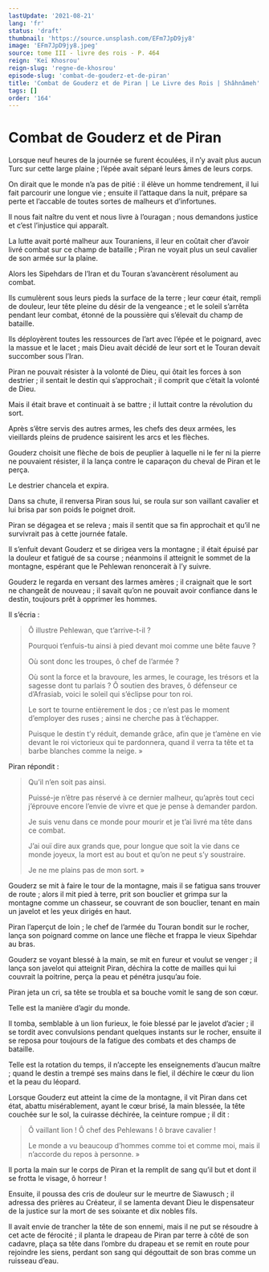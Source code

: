 ```yaml
---
lastUpdate: '2021-08-21'
lang: 'fr'
status: 'draft'
thumbnail: 'https://source.unsplash.com/EFm7JpD9jy8'
image: 'EFm7JpD9jy8.jpeg'
source: tome III - livre des rois - P. 464
reign: 'Keï Khosrou'
reign-slug: 'regne-de-khosrou'
episode-slug: 'combat-de-gouderz-et-de-piran'
title: 'Combat de Gouderz et de Piran | Le Livre des Rois | Shâhnâmeh'
tags: []
order: '164'
---
```


<!-- LTeX: language=fr -->

# Combat de Gouderz et de Piran

Lorsque neuf heures de la journée se furent écoulées, il n’y avait plus aucun Turc sur cette large plaine ; l’épée avait séparé leurs âmes de leurs corps.

On dirait que le monde n’a pas de pitié : il élève un homme tendrement, il lui fait parcourir une longue vie ; ensuite il l’attaque dans la nuit, prépare sa perte et l’accable de toutes sortes de malheurs et d’infortunes.

Il nous fait naître du vent et nous livre à l’ouragan ; nous demandons justice et c’est l’injustice qui apparaît.

La lutte avait porté malheur aux Touraniens, il leur en coûtait cher d’avoir livré combat sur ce champ de bataille ; Piran ne voyait plus un seul cavalier de son armée sur la plaine.

Alors les Sipehdars de l’Iran et du Touran s’avancèrent résolument au combat.

Ils cumulèrent sous leurs pieds la surface de la terre ; leur cœur était, rempli de douleur, leur tête pleine du désir de la vengeance ; et le soleil s’arrêta pendant leur combat, étonné de la poussière qui s’élevait du champ de bataille.

Ils déployèrent toutes les ressources de l’art avec l’épée et le poignard, avec la massue et le lacet ; mais Dieu avait décidé de leur sort et le Touran devait succomber sous l’Iran.

Piran ne pouvait résister à la volonté de Dieu, qui ôtait les forces à son destrier ; il sentait le destin qui s’approchait ; il comprit que c’était la volonté de Dieu.

Mais il était brave et continuait à se battre ; il luttait contre la révolution du sort.

Après s’être servis des autres armes, les chefs des deux armées, les vieillards pleins de prudence saisirent les arcs et les flèches.

Gouderz choisit une flèche de bois de peuplier à laquelle ni le fer ni la pierre ne pouvaient résister, il la lança contre le caparaçon du cheval de Piran et le perça.

Le destrier chancela et expira.

Dans sa chute, il renversa Piran sous lui, se roula sur son vaillant cavalier et lui brisa par son poids le poignet droit.

Piran se dégagea et se releva ; mais il sentit que sa fin approchait et qu’il ne survivrait pas à cette journée fatale.

Il s’enfuit devant Gouderz et se dirigea vers la montagne ; il était épuisé par la douleur et fatigué de sa course ; néanmoins il atteignit le sommet de la montagne, espérant que le Pehlewan renoncerait à l’y suivre.

Gouderz le regarda en versant des larmes amères ; il craignait que le sort ne changeât de nouveau ; il savait qu’on ne pouvait avoir confiance dans le destin, toujours prêt à opprimer les hommes.

Il s’écria :

> Ô illustre Pehlewan, que t’arrive-t-il ?
>
> Pourquoi t’enfuis-tu ainsi à pied devant moi comme une bête fauve ?
>
> Où sont donc les troupes, ô chef de l’armée ?
>
> Où sont la force et la bravoure, les armes, le courage, les trésors et la sagesse dont tu parlais ? Ô soutien des braves, ô défenseur ce d’Afrasiab, voici le soleil qui s’éclipse pour ton roi.
>
> Le sort te tourne entièrement le dos ; ce n’est pas le moment d’employer des ruses ; ainsi ne cherche pas à t’échapper.
>
> Puisque le destin t’y réduit, demande grâce, afin que je t’amène en vie devant le roi victorieux qui te pardonnera, quand il verra ta tête et ta barbe blanches comme la neige. »

Piran répondit :

> Qu’il n’en soit pas ainsi.
>
> Puissé-je n’être pas réservé à ce dernier malheur, qu’après tout ceci j’éprouve encore l’envie de vivre et que je pense à demander pardon.
>
> Je suis venu dans ce monde pour mourir et je t’ai livré ma tête dans ce combat.
>
> J’ai ouï dire aux grands que, pour longue que soit la vie dans ce monde joyeux, la mort est au bout et qu’on ne peut s’y soustraire.
>
> Je ne me plains pas de mon sort. »

Gouderz se mit à faire le tour de la montagne, mais il se fatigua sans trouver de route ; alors il mit pied à terre, prit son bouclier et grimpa sur la montagne comme un chasseur, se couvrant de son bouclier, tenant en main un javelot et les yeux dirigés en haut.

Piran l’aperçut de loin ; le chef de l’armée du Touran bondit sur le rocher, lança son poignard comme on lance une flèche et frappa le vieux Sipehdar au bras.

Gouderz se voyant blessé à la main, se mit en fureur et voulut se venger ; il lança son javelot qui atteignit Piran, déchira la cotte de mailles qui lui couvrait la poitrine, perça la peau et pénétra jusqu’au foie.

Piran jeta un cri, sa tête se troubla et sa bouche vomit le sang de son cœur.

Telle est la manière d’agir du monde.

Il tomba, semblable à un lion furieux, le foie blessé par le javelot d’acier ; il se tordit avec convulsions pendant quelques instants sur le rocher, ensuite il se reposa pour toujours de la fatigue des combats et des champs de bataille.

Telle est la rotation du temps, il n’accepte les enseignements d’aucun maître ; quand le destin a trempé ses mains dans le fiel, il déchire le cœur du lion et la peau du léopard.

Lorsque Gouderz eut atteint la cime de la montagne, il vit Piran dans cet état, abattu misérablement, ayant le cœur brisé, la main blessée, la tête couchée sur le sol, la cuirasse déchirée, la ceinture rompue ; il dit :

> Ô vaillant lion ! Ô chef des Pehlewans ! ô brave cavalier !
>
> Le monde a vu beaucoup d’hommes comme toi et comme moi, mais il n’accorde du repos à personne. »

Il porta la main sur le corps de Piran et la remplit de sang qu’il but et dont il se frotta le visage, ô horreur !

Ensuite, il poussa des cris de douleur sur le meurtre de Siawusch ; il adressa des prières au Créateur, il se lamenta devant Dieu le dispensateur de la justice sur la mort de ses soixante et dix nobles fils.

Il avait envie de trancher la tête de son ennemi, mais il ne put se résoudre à cet acte de férocité ; il planta le drapeau de Piran par terre à côté de son cadavre, plaça sa tête dans l’ombre du drapeau et se remit en route pour rejoindre les siens, perdant son sang qui dégouttait de son bras comme un ruisseau d’eau.
